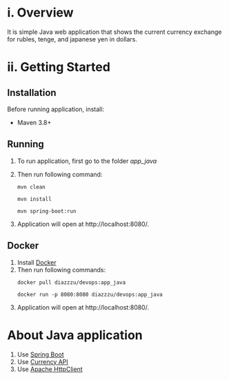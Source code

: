 # i. Overview
It is simple Java web application that shows the current currency exchange for rubles, tenge, and japanese yen in dollars.

# ii. Getting Started 
## Installation 
Before running application, install:
* Maven 3.8+

## Running
1. To run application, first go to the folder *app_java*
2. Then run following command:
    ```
    mvn clean 
    ```  
    ```
    mvn install 
    ```
    ```
    mvn spring-boot:run 
    ``` 

3. Application will open at http://localhost:8080/.

## Docker
1. Install [Docker](https://docs.docker.com/engine/install/)
2. Then run following commands:
    ```
    docker pull diazzzu/devops:app_java
    ```
    ```
    docker run -p 8080:8080 diazzzu/devops:app_java
    ```
3. Application will open at http://localhost:8080/. 


# About Java application 

1. Use [Spring Boot](https://spring.io/projects/spring-boot/)
2. Use [Currency API](https://currency.getgeoapi.com/)
3. Use [Apache HttpClient](https://mvnrepository.com/artifact/org.apache.httpcomponents/httpclient)


